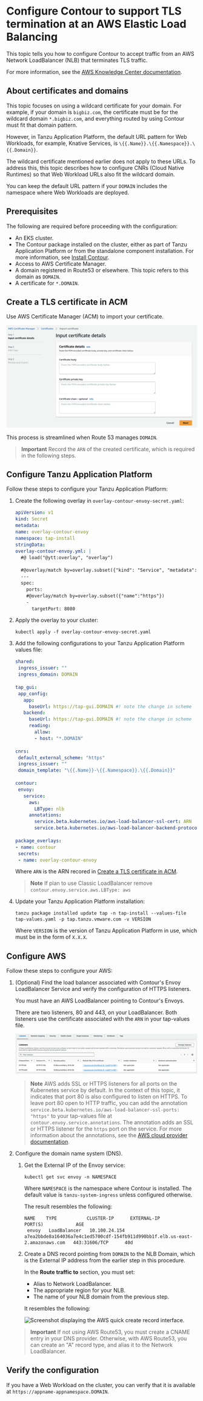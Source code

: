 # Configure Contour to support TLS termination at an AWS Elastic Load Balancing

This topic tells you how to configure Contour to accept traffic from an AWS 
Network LoadBalancer (NLB) that terminates TLS traffic.

For more information, see the [AWS Knowledge Center documentation](https://repost.aws/knowledge-center/terminate-https-traffic-eks-acm).

## <a id="domain-for-certificate"></a> About certificates and domains

This topic focuses on using a wildcard certificate for your domain. For example, if your domain is `bigbiz.com`, the certificate must be for the wildcard domain `*.bigbiz.com`, and everything routed by using Contour must fit that domain pattern.

However, in Tanzu Application Platform, the default URL pattern for Web Workloads, for example, Knative Services, is `\{{.Name}}.\{{.Namespace}}.\{{.Domain}}`.

The wildcard certificate mentioned earlier does not apply to these URLs. To address this, this topic describes how to configure CNRs (Cloud Native Runtimes) so that Web Workload URLs also fit the wildcard domain.

You can keep the default URL pattern if your `DOMAIN` includes the namespace where Web Workloads are deployed.

## <a id="prereqs"></a>Prerequisites

The following are required before proceeding with the configuration: 

- An EKS cluster.
- The Contour package installed on the cluster, either as part of Tanzu Application Platform or from the standalone component installation. For more information, see [Install Contour](install.hbs.md).
- Access to AWS Certificate Manager.
- A domain registered in Route53 or elsewhere. This topic refers to this domain as `DOMAIN`.
- A certificate for `*.DOMAIN`.

## <a id="create-tls"></a> Create a TLS certificate in ACM

Use AWS Certificate Manager (ACM) to import your certificate. 

![Image of ACM import certificate interface.](./images/aws-acm-import-certificate.png)

This process is streamlined when Route 53 manages `DOMAIN`.

>**Important** Record the `ARN` of the created certificate, which is required in the following steps.

## <a id="config-tap"></a> Configure Tanzu Application Platform

Follow these steps to configure your Tanzu Application Platform:

1. Create the following overlay in `overlay-contour-envoy-secret.yaml`:

    ```yaml
    apiVersion: v1
    kind: Secret
    metadata:
    name: overlay-contour-envoy
    namespace: tap-install
    stringData:
    overlay-contour-envoy.yml: |
      #@ load("@ytt:overlay", "overlay")

      #@overlay/match by=overlay.subset({"kind": "Service", "metadata": {"name": "envoy"}})
      ---
      spec:
        ports:
        #@overlay/match by=overlay.subset({"name":"https"})
        -
          targetPort: 8080
    ```

1. Apply the overlay to your cluster:

    ```console
    kubectl apply -f overlay-contour-envoy-secret.yaml
    ```

1. Add the following configurations to your Tanzu Application Platform values file:

    ```yaml
    shared:
     ingress_issuer: ""
     ingress_domain: DOMAIN

    tap_gui:
     app_config:
       app:
         baseUrl: https://tap-gui.DOMAIN #! note the change in scheme
       backend:
         baseUrl: https://tap-gui.DOMAIN #! note the change in scheme
         reading:
           allow:
           - host: "*.DOMAIN"

    cnrs:
     default_external_scheme: "https"
     ingress_issuer: ""
     domain_template: "\{{.Name}}-\{{.Namespace}}.\{{.Domain}}"

    contour:
     envoy:
       service:
         aws:
           LBType: nlb
         annotations:
           service.beta.kubernetes.io/aws-load-balancer-ssl-cert: ARN
           service.beta.kubernetes.io/aws-load-balancer-backend-protocol: http

    package_overlays:
    - name: contour
     secrets:
     - name: overlay-contour-envoy
    ```

   Where `ARN` is the ARN recored in [Create a TLS certificate in ACM](#create-tls).

   >**Note** If plan to use Classic LoadBalancer remove `contour.envoy.service.aws.LBType: aws`

1. Update your Tanzu Application Platform installation:

    ```console
    tanzu package installed update tap -n tap-install --values-file tap-values.yaml -p tap.tanzu.vmware.com -v VERSION
    ```

    Where `VERSION` is the version of Tanzu Application Platform in use, which must be in the form of `X.X.X`.

## <a id="config-aws"></a> Configure AWS

Follow these steps to configure your AWS:

1. (Optional) Find the load balancer associated with Contour's Envoy LoadBalancer Service and verify the configuration of HTTPS listeners.

    You must have an AWS LoadBalancer pointing to Contour's Envoys.

    There are two listeners, 80 and 443, on your LoadBalancer. Both listeners use the certificate associated with the `ARN` in your tap-values file.

    ![Image of listeners on AWS LoadBalancer.](./images/aws-lb-https-listeners.png)

    >**Note** AWS adds SSL or HTTPS listeners for all ports on the Kubernetes service by default.
    In the context of this topic, it indicates that port 80 is also configured to listen on HTTPS.
    To leave port 80 open to HTTP traffic, you can add the annotation `service.beta.kubernetes.io/aws-load-balancer-ssl-ports: "https"` to your tap-values file at `contour.envoy.service.annotations`.
    The annotation adds an SSL or HTTPS listener for the `https` port on the service. For more information about the annotations, see the [AWS cloud provider documentation](https://cloud-provider-aws.sigs.k8s.io/service_controller/).

1. Configure the domain name system (DNS).

    1. Get the External IP of the Envoy service:

        ```console
        kubectl get svc envoy -n NAMESPACE
        ```

        Where `NAMESPACE` is the namespace where Contour is installed. The default value is `tanzu-system-ingress` unless configured otherwise.

	      The result resembles the following:

        ```console
        NAME    TYPE           CLUSTER-IP      EXTERNAL-IP                                                                     PORT(S)            AGE
         envoy   LoadBalancer   10.100.24.154   a7ea2bbde8a164036a7e4c1ed5700cdf-154fb911d990bb1f.elb.us-east-2.amazonaws.com   443:31606/TCP      40d
        ```

    1. Create a DNS record pointing from `DOMAIN` to the NLB Domain, which is the External IP address from the earlier step in this procedure.

        In the **Route traffic to** section, you must set:

        - Alias to Network LoadBalancer.
        - The appropriate region for your NLB.
        - The name of your NLB domain from the previous step.

        It resembles the following:

        ![Screenshot displaying the AWS quick create record interface.](images/aws-dns-record.png)

    >**Important** If not using AWS Route53, you must create a CNAME entry in your DNS provider. Otherwise, with AWS Route53, you can create an "A" record type, and alias it to the Network LoadBalancer.

## <a id="verify"></a>Verify the configuration

If you have a Web Workload on the cluster, you can verify that it is available at `https://appname-appnamespace.DOMAIN`.

